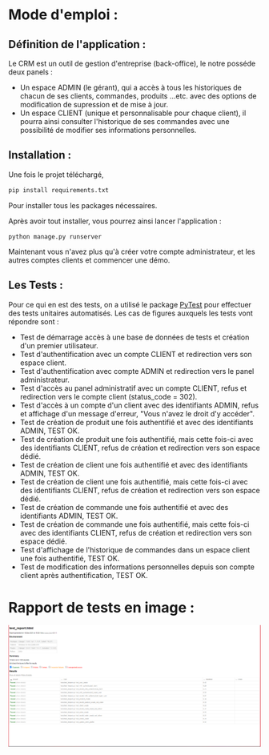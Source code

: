 # Mode d'emploi : 
## Définition de l'application :
Le CRM est un outil de gestion d'entreprise (back-office), le notre posséde deux panels :
* Un espace ADMIN (le gérant), qui a accès à tous les historiques de chacun de ses clients, commandes, produits ...etc. avec des options de modification de supression et de mise à jour.
* Un espace CLIENT (unique et personnalisable pour chaque client), il pourra ainsi consulter l'historique de ses commandes avec une possibilité de modifier ses informations personnelles.

## Installation :
Une fois le projet téléchargé, 
```bash
pip install requirements.txt
```
Pour installer tous les packages nécessaires.

Après avoir tout installer, vous pourrez ainsi lancer l'application : 
```commandline
python manage.py runserver
```
Maintenant vous n'avez plus qu'à créer votre compte administrateur, et les autres comptes clients et commencer une démo.

## Les Tests :
Pour ce qui en est des tests, on a utilisé le package [PyTest](https://docs.pytest.org/en/6.2.x/) pour effectuer des tests unitaires automatisés.
Les cas de figures auxquels les tests vont répondre sont : 
* Test de démarrage accès à une base de données de tests et création d'un premier utilisateur.
* Test d'authentification avec un compte CLIENT et redirection vers son espace client.
* Test d'authentification avec compte ADMIN et redirection vers le panel administrateur.
* Test d'accès au panel administratif avec un compte CLIENT, refus et redirection vers le compte client (status_code = 302).
* Test d'accès à un compte d'un client avec des identifiants ADMIN, refus et affichage d'un message d'erreur, "Vous n'avez le droit d'y accéder".
* Test de création de produit une fois authentifié et avec des identifiants ADMIN, TEST OK.
* Test de création de produit une fois authentifié, mais cette fois-ci avec des identifiants CLIENT, refus de création et redirection vers son espace dédié.
* Test de création de client une fois authentifié et avec des identifiants ADMIN, TEST OK.
* Test de création de client une fois authentifié, mais cette fois-ci avec des identifiants CLIENT, refus de création et redirection vers son espace dédié.
* Test de création de commande une fois authentifié et avec des identifiants ADMIN, TEST OK.
* Test de création de commande une fois authentifié, mais cette fois-ci avec des identifiants CLIENT, refus de création et redirection vers son espace dédié.
* Test d'affichage de l'historique de commandes dans un espace client une fois authentifié, TEST OK.
* Test de modification des informations personnelles depuis son compte client après authentification, TEST OK.

# Rapport de tests en image :

![img.png](img.png)